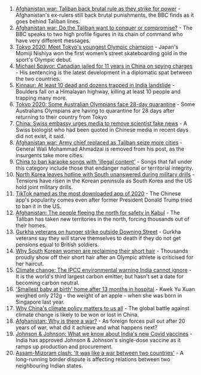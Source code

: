 1. [Afghanistan war: Taliban back brutal rule as they strike for power](https://www.bbc.co.uk/news/world-asia-58156772) - Afghanistan's ex-rulers still back brutal punishments, the BBC finds as it goes behind Taliban lines.
2. [Afghanistan war: Do the Taliban want to conquer or compromise?](https://www.bbc.co.uk/news/world-asia-58181670) - The BBC speaks to two high profile figures in its chain of command who have very different messages.
3. [Tokyo 2020: Meet Tokyo's youngest Olympic champion](https://www.bbc.co.uk/news/world-asia-58168591) - Japan's Momiji Nishiya won the first women’s street skateboarding gold in the sport's Olympic debut.
4. [Michael Spavor: Canadian jailed for 11 years in China on spying charges](https://www.bbc.co.uk/news/world-asia-china-58168587) - His sentencing is the latest development in a diplomatic spat between the two countries.
5. [Kinnaur: At least 10 dead and dozens trapped in India landslide](https://www.bbc.co.uk/news/world-asia-india-58171679) - Boulders fall on a Himalayan highway, killing at least 10 people and trapping many more.
6. [Tokyo 2020: Some Australian Olympians face 28-day quarantine](https://www.bbc.co.uk/sport/olympics/58172665) - Some Australians Olympians are having to quarantine for 28 days after returning to their country from Tokyo
7. [China: Swiss embassy urges media to remove scientist fake news](https://www.bbc.co.uk/news/world-asia-china-58168588) - A Swiss biologist who had been quoted in Chinese media in recent days did not exist, it said.
8. [Afghanistan war: Army chief replaced as Taliban seize more cities](https://www.bbc.co.uk/news/world-asia-58170847) - General Wali Mohammad Ahmadzai is removed from his post, as the insurgents take more cities.
9. [China to ban karaoke songs with 'illegal content'](https://www.bbc.co.uk/news/world-asia-china-58168638) - Songs that fall under this category include those that endanger national or territorial integrity.
10. [North Korea leaves hotline with South unanswered during military drills](https://www.bbc.co.uk/news/world-asia-58162289) - Tensions have risen in the Korean peninsula as South Korea and the US hold joint military drills.
11. [TikTok named as the most downloaded app of 2020](https://www.bbc.co.uk/news/business-58155103) - The Chinese app's popularity comes even after former President Donald Trump tried to ban it in the US.
12. [Afghanistan: The people fleeing the north for safety in Kabul](https://www.bbc.co.uk/news/world-asia-58170433) - The Taliban has taken new territories in the north, forcing thousands out of their homes.
13. [Gurkha veterans on hunger strike outside Downing Street](https://www.bbc.co.uk/news/uk-58159773) - Gurkha veterans say they will starve themselves to death if they do not get pensions equal to British soldiers.
14. [Why South Korean women are reclaiming their short hair](https://www.bbc.co.uk/news/world-asia-58082355) - Thousands proudly show off their short hair after an Olympic athlete is criticised for her haircut.
15. [Climate change: The IPCC environmental warning India cannot ignore](https://www.bbc.co.uk/news/world-asia-india-58155294) - It is the world's third largest carbon emitter, but hasn't set a date for becoming carbon neutral.
16. ['Smallest baby at birth' home after 13 months in hospital](https://www.bbc.co.uk/news/world-asia-58141756) - Kwek Yu Xuan weighed only 212g - the weight of an apple - when she was born in Singapore last year.
17. [Why China's climate policy matters to us all](https://www.bbc.co.uk/news/world-asia-china-57483492) - The global battle against climate change is likely to be won or lost in China.
18. [Afghanistan: Why is there a war?](https://www.bbc.co.uk/news/world-asia-49192495) - As foreign forces pull out after 20 years of war, what did it achieve and what happens next?
19. [Johnson & Johnson: What we know about India's new Covid vaccines](https://www.bbc.co.uk/news/world-asia-india-55748124) - India has approved Johnson & Johnson's single-dose vaccine as it ramps up production and procurement.
20. [Assam-Mizoram clash: 'It was like a war between two countries'](https://www.bbc.co.uk/news/world-asia-india-58066768) - A long-running border dispute is affecting relations between two neighbouring Indian states.
